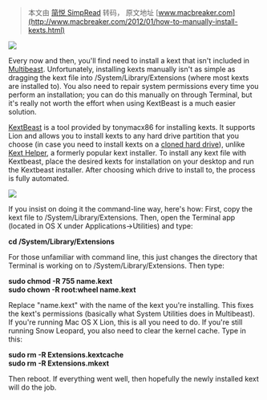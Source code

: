 > 本文由 [简悦 SimpRead](http://ksria.com/simpread/) 转码， 原文地址 [www.macbreaker.com](http://www.macbreaker.com/2012/01/how-to-manually-install-kexts.html)

[![](http://4.bp.blogspot.com/-mUOl2VF-cXY/Tx8-ysLdlFI/AAAAAAAAAS0/rRrkR654XYE/s1600/kextbeast.png)](http://4.bp.blogspot.com/-mUOl2VF-cXY/Tx8-ysLdlFI/AAAAAAAAAS0/rRrkR654XYE/s1600/kextbeast.png)

Every now and then, you'll find need to install a kext that isn't included in [Multibeast](http://multibeast/). Unfortunately, installing kexts manually isn't as simple as dragging the kext file into /System/Library/Extensions (where most kexts are installed to). You also need to repair system permissions every time you perform an installation; you can do this manually on through Terminal, but it's really not worth the effort when using KextBeast is a much easier solution. 

[KextBeast](http://tonymacx86.com/downloads) is a tool provided by tonymacx86 for installing kexts. It supports Lion and allows you to install kexts to any hard drive partition that you choose (in case you need to install kexts on a [cloned hard drive](http://www.macbreaker.com/2012/01/look-at-hard-drive-cloning.html)), unlike [Kext Helper](http://cheetha.net/), a formerly popular kext installer. To install any kext file with Kextbeast, place the desired kexts for installation on your desktop and run the Kextbeast installer. After choosing which drive to install to, the process is fully automated.

  

[![](http://2.bp.blogspot.com/-meFDBSPfkbs/Tx9AfmFBl9I/AAAAAAAAAS8/NBLS2VojSMQ/s1600/Region+capture+2.png)](http://2.bp.blogspot.com/-meFDBSPfkbs/Tx9AfmFBl9I/AAAAAAAAAS8/NBLS2VojSMQ/s1600/Region+capture+2.png)

  

If you insist on doing it the command-line way, here's how: First, copy the kext file to /System/Library/Extensions. Then, open the Terminal app (located in OS X under Applications->Utilities) and type:

**cd /System/Library/Extensions**  

For those unfamiliar with command line, this just changes the directory that Terminal is working on to /System/Library/Extensions. Then type:

**sudo chmod -R 755 name.kext**  
**sudo chown -R root:wheel name.kext**

Replace "name.kext" with the name of the kext you're installing. This fixes the kext's permissions (basically what System Utilities does in Multibeast). If you're running Mac OS X Lion, this is all you need to do. If you're still running Snow Leopard, you also need to clear the kernel cache. Type in this:

**sudo rm -R Extensions.kextcache**  
**sudo rm -R Extensions.mkext**

Then reboot. If everything went well, then hopefully the newly installed kext will do the job.